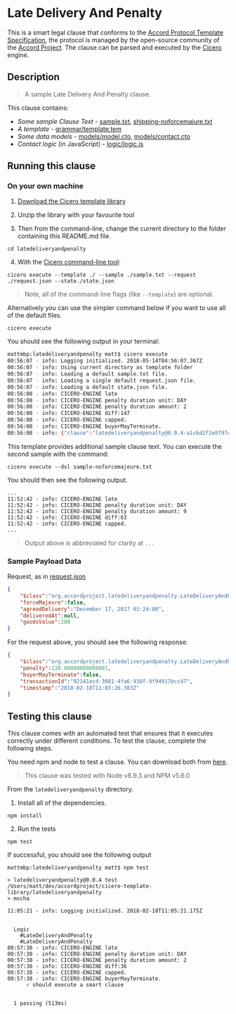 
# Late Delivery And Penalty

This is a smart legal clause that conforms to the [Accord Protocol Template Specification](https://docs.google.com/document/d/1UacA_r2KGcBA2D4voDgGE8jqid-Uh4Dt09AE-shBKR0), the protocol is managed by the open-source community of the [Accord Project](https://accordproject.org). The clause can be parsed and executed by the [Cicero](https://github.com/accordproject/cicero) engine.

## Description

> A sample Late Delivery And Penalty clause.

This clause contains:
- *Some sample Clause Text* - [sample.txt](sample.txt), [shipping-noforcemajure.txt](sample-noforcemajure.txt)
- *A template* - [grammar/template.tem](grammar/template.tem)
- *Some data models* - [models/model.cto](models/model.cto), [models/contact.cto](models/contact.cto)
- *Contact logic* (in JavaScript) - [logic/logic.js](lib/logic.js)

## Running this clause

### On your own machine

1. [Download the Cicero template library](https://github.com/accordproject/cicero-template-library/archive/master.zip)

2. Unzip the library with your favourite tool

3. Then from the command-line, change the current directory to the folder containing this README.md file.
```
cd latedeliveryandpenalty
```
4. With the [Cicero command-line tool](https://github.com/accordproject/cicero#installation):
```
cicero execute --template ./ --sample ./sample.txt --request ./request.json --state./state.json
```
> Note, all of the command-line flags (like `--template`) are optional.

Alternatively you can use the simpler command below if you want to use all of the default files.
```
cicero execute
```

You should see the following output in your terminal:
```bash
mattmbp:latedeliveryandpenalty matt$ cicero execute
00:56:07 - info: Logging initialized. 2018-05-14T04:56:07.367Z
00:56:07 - info: Using current directory as template folder
00:56:07 - info: Loading a default sample.txt file.
00:56:07 - info: Loading a single default request.json file.
00:56:07 - info: Loading a default state.json file.
00:56:08 - info: CICERO-ENGINE late
00:56:08 - info: CICERO-ENGINE penalty duration unit: DAY
00:56:08 - info: CICERO-ENGINE penalty duration amount: 2
00:56:08 - info: CICERO-ENGINE diff:147
00:56:08 - info: CICERO-ENGINE capped.
00:56:08 - info: CICERO-ENGINE buyerMayTerminate.
00:56:08 - info: {"clause":"latedeliveryandpenalty@0.0.4-a1c6d2f2e8f97d23244f73f21d67ffdac326b6f33425d56cef9f02a0177b5c0d","request":{"$class":"org.accordproject.latedeliveryandpenalty.LateDeliveryAndPenaltyRequest","forceMajeure":false,"agreedDelivery":"December 17, 2017 03:24:00","deliveredAt":null,"goodsValue":200},"response":{"$class":"org.accordproject.latedeliveryandpenalty.LateDeliveryAndPenaltyResponse","penalty":110.00000000000001,"buyerMayTerminate":true,"transactionId":"5e6cd3e3-e817-4158-b8b4-6a7ec5fb44ac","timestamp":"2018-05-14T04:56:08.081Z"},"state":{"$class":"org.accordproject.contract.State"},"emit":[]}
```

This template provides additional sample clause text. You can execute the second sample with the command:
```
cicero execute --dsl sample-noforcemajeure.txt 
```
You should then see the following output.
```
...
11:52:42 - info: CICERO-ENGINE late
11:52:42 - info: CICERO-ENGINE penalty duration unit: DAY
11:52:42 - info: CICERO-ENGINE penalty duration amount: 9
11:52:42 - info: CICERO-ENGINE diff:63
11:52:42 - info: CICERO-ENGINE capped.
...
```
> Output above is abbreviated for clarity at `...`

### Sample Payload Data

Request, as in [request.json](https://github.com/accordproject/cicero-template-library/blob/master/latedeliveryandpenalty/request.json)
```json
{
    "$class":"org.accordproject.latedeliveryandpenalty.LateDeliveryAndPenaltyRequest",
    "forceMajeure":false,
    "agreedDelivery":"December 17, 2017 03:24:00",
    "deliveredAt":null,
    "goodsValue":200
}
```

For the request above, you should see the following response:
```json
{
    "$class":"org.accordproject.latedeliveryandpenalty.LateDeliveryAndPenaltyResponse",
    "penalty":110.00000000000001,
    "buyerMayTerminate":false,
    "transactionId":"92141ecd-3081-4fa6-938f-9f94917bcc47",
    "timestamp":"2018-02-18T11:03:26.383Z"
}
```


## Testing this clause

This clause comes with an automated test that ensures that it executes correctly under different conditions. To test the clause, complete the following steps.

You need npm and node to test a clause. You can download both from [here](https://nodejs.org/).

> This clause was tested with Node v8.9.3 and NPM v5.6.0

From the `latedeliveryandpenalty` directory.

1. Install all of the dependencies.
```
npm install
```

2. Run the tests
```
npm test
```
If successful, you should see the following output
```
mattmbp:latedeliveryandpenalty matt$ npm test

> latedeliveryandpenalty@0.0.4 test /Users/matt/dev/accordproject/cicero-template-library/latedeliveryandpenalty
> mocha

11:05:21 - info: Logging initialized. 2018-02-18T11:05:21.175Z


  Logic
    #LateDeliveryAndPenalty
    #LateDeliveryAndPenalty
00:57:38 - info: CICERO-ENGINE late
00:57:38 - info: CICERO-ENGINE penalty duration unit: DAY
00:57:38 - info: CICERO-ENGINE penalty duration amount: 2
00:57:38 - info: CICERO-ENGINE diff:36
00:57:38 - info: CICERO-ENGINE capped.
00:57:38 - info: CICERO-ENGINE buyerMayTerminate.
      ✓ should execute a smart clause


  1 passing (513ms)

```
